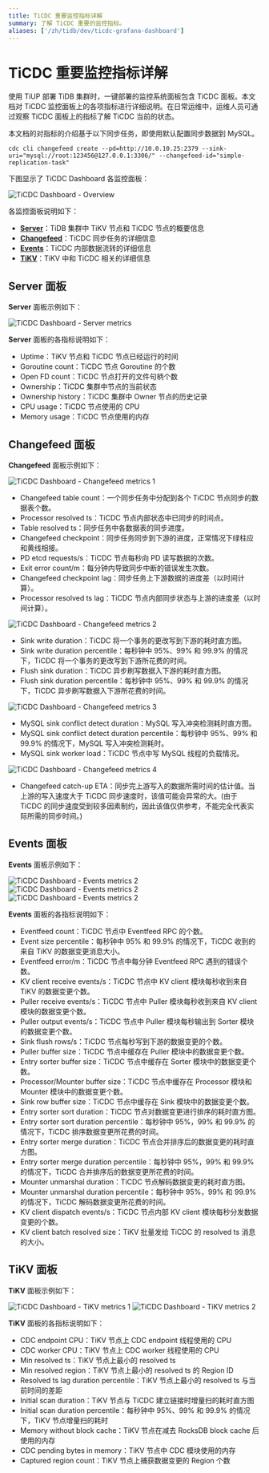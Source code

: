 ```yaml
---
title: TiCDC 重要监控指标详解
summary: 了解 TiCDC 重要的监控指标。
aliases: ['/zh/tidb/dev/ticdc-grafana-dashboard']
---
```


# TiCDC 重要监控指标详解

使用 TiUP 部署 TiDB 集群时，一键部署的监控系统面板包含 TiCDC 面板。本文档对 TiCDC 监控面板上的各项指标进行详细说明。在日常运维中，运维人员可通过观察 TiCDC 面板上的指标了解 TiCDC 当前的状态。

本文档的对指标的介绍基于以下同步任务，即使用默认配置同步数据到 MySQL。

```shell
cdc cli changefeed create --pd=http://10.0.10.25:2379 --sink-uri="mysql://root:123456@127.0.0.1:3306/" --changefeed-id="simple-replication-task"
```

下图显示了 TiCDC Dashboard 各监控面板：

![TiCDC Dashboard - Overview](/media/ticdc/ticdc-dashboard-overview.png)

各监控面板说明如下：

- [**Server**](#server-面板)：TiDB 集群中 TiKV 节点和 TiCDC 节点的概要信息
- [**Changefeed**](#changefeed-面板)：TiCDC 同步任务的详细信息
- [**Events**](#events-面板)：TiCDC 内部数据流转的详细信息
- [**TiKV**](#tikv-面板)：TiKV 中和 TiCDC 相关的详细信息

## Server 面板

**Server** 面板示例如下：

![TiCDC Dashboard - Server metrics](/media/ticdc/ticdc-dashboard-server.png)

**Server** 面板的各指标说明如下：

- Uptime：TiKV 节点和 TiCDC 节点已经运行的时间
- Goroutine count：TiCDC 节点 Goroutine 的个数
- Open FD count：TiCDC 节点打开的文件句柄个数
- Ownership：TiCDC 集群中节点的当前状态
- Ownership history：TiCDC 集群中 Owner 节点的历史记录
- CPU usage：TiCDC 节点使用的 CPU
- Memory usage：TiCDC 节点使用的内存

## Changefeed 面板

**Changefeed** 面板示例如下：

![TiCDC Dashboard - Changefeed metrics 1](/media/ticdc/ticdc-dashboard-changefeed-1.png)

- Changefeed table count：一个同步任务中分配到各个 TiCDC 节点同步的数据表个数。
- Processor resolved ts：TiCDC 节点内部状态中已同步的时间点。
- Table resolved ts：同步任务中各数据表的同步进度。
- Changefeed checkpoint：同步任务同步到下游的进度，正常情况下绿柱应和黄线相接。
- PD etcd requests/s：TiCDC 节点每秒向 PD 读写数据的次数。
- Exit error count/m：每分钟内导致同步中断的错误发生次数。
- Changefeed checkpoint lag：同步任务上下游数据的进度差（以时间计算）。
- Processor resolved ts lag：TiCDC 节点内部同步状态与上游的进度差（以时间计算）。

![TiCDC Dashboard - Changefeed metrics 2](/media/ticdc/ticdc-dashboard-changefeed-2.png)

- Sink write duration：TiCDC 将一个事务的更改写到下游的耗时直方图。
- Sink write duration percentile：每秒钟中 95%、99% 和 99.9% 的情况下，TiCDC 将一个事务的更改写到下游所花费的时间。
- Flush sink duration：TiCDC 异步刷写数据入下游的耗时直方图。
- Flush sink duration percentile：每秒钟中 95%、99% 和 99.9% 的情况下，TiCDC 异步刷写数据入下游所花费的时间。

![TiCDC Dashboard - Changefeed metrics 3](/media/ticdc/ticdc-dashboard-changefeed-3.png)

- MySQL sink conflict detect duration：MySQL 写入冲突检测耗时直方图。
- MySQL sink conflict detect duration percentile：每秒钟中 95%、99% 和 99.9% 的情况下，MySQL 写入冲突检测耗时。
- MySQL sink worker load：TiCDC 节点中写 MySQL 线程的负载情况。

![TiCDC Dashboard - Changefeed metrics 4](/media/ticdc/ticdc-dashboard-changefeed-4.png)

- Changefeed catch-up ETA：同步完上游写入的数据所需时间的估计值。当上游的写入速度大于 TiCDC 同步速度时，该值可能会异常的大。(由于 TiCDC 的同步速度受到较多因素制约，因此该值仅供参考，不能完全代表实际所需的同步时间。)

## Events 面板

**Events** 面板示例如下：

![TiCDC Dashboard - Events metrics 2](/media/ticdc/ticdc-dashboard-events-1.png)
![TiCDC Dashboard - Events metrics 2](/media/ticdc/ticdc-dashboard-events-2.png)
![TiCDC Dashboard - Events metrics 2](/media/ticdc/ticdc-dashboard-events-3.png)

**Events** 面板的各指标说明如下：

- Eventfeed count：TiCDC 节点中 Eventfeed RPC 的个数。
- Event size percentile：每秒钟中 95% 和 99.9% 的情况下，TiCDC 收到的来自 TiKV 的数据变更消息大小。
- Eventfeed error/m：TiCDC 节点中每分钟 Eventfeed RPC 遇到的错误个数。
- KV client receive events/s：TiCDC 节点中 KV client 模块每秒收到来自 TiKV 的数据变更个数。
- Puller receive events/s：TiCDC 节点中 Puller 模块每秒收到来自 KV client 模块的数据变更个数。
- Puller output events/s：TiCDC 节点中 Puller 模块每秒输出到 Sorter 模块的数据变更个数。
- Sink flush rows/s：TiCDC 节点每秒写到下游的数据变更的个数。
- Puller buffer size：TiCDC 节点中缓存在 Puller 模块中的数据变更个数。
- Entry sorter buffer size：TiCDC 节点中缓存在 Sorter 模块中的数据变更个数。
- Processor/Mounter buffer size：TiCDC 节点中缓存在 Processor 模块和 Mounter 模块中的数据变更个数。
- Sink row buffer size：TiCDC 节点中缓存在 Sink 模块中的数据变更个数。
- Entry sorter sort duration：TiCDC 节点对数据变更进行排序的耗时直方图。
- Entry sorter sort duration percentile：每秒钟中 95%，99% 和 99.9% 的情况下，TiCDC 排序数据变更所花费的时间。
- Entry sorter merge duration：TiCDC 节点合并排序后的数据变更的耗时直方图。
- Entry sorter merge duration percentile：每秒钟中 95%，99% 和 99.9% 的情况下，TiCDC 合并排序后的数据变更所花费的时间。
- Mounter unmarshal duration：TiCDC 节点解码数据变更的耗时直方图。
- Mounter unmarshal duration percentile：每秒钟中 95%，99% 和 99.9% 的情况下，TiCDC 解码数据变更所花费的时间。
- KV client dispatch events/s：TiCDC 节点内部 KV client 模块每秒分发数据变更的个数。
- KV client batch resolved size：TiKV 批量发给 TiCDC 的 resolved ts 消息的大小。

## TiKV 面板

**TiKV** 面板示例如下：

![TiCDC Dashboard - TiKV metrics 1](/media/ticdc/ticdc-dashboard-tikv-1.png)
![TiCDC Dashboard - TiKV metrics 2](/media/ticdc/ticdc-dashboard-tikv-2.png)

**TiKV** 面板的各指标说明如下：

- CDC endpoint CPU：TiKV 节点上 CDC endpoint 线程使用的 CPU
- CDC worker CPU：TiKV 节点上 CDC worker 线程使用的 CPU
- Min resolved ts：TiKV 节点上最小的 resolved ts
- Min resolved region：TiKV 节点上最小的 resolved ts 的 Region ID
- Resolved ts lag duration percentile：TiKV 节点上最小的 resolved ts 与当前时间的差距
- Initial scan duration：TiKV 节点与 TiCDC 建立链接时增量扫的耗时直方图
- Initial scan duration percentile：每秒钟中 95%、99% 和 99.9% 的情况下，TiKV 节点增量扫的耗时
- Memory without block cache：TiKV 节点在减去 RocksDB block cache 后使用的内存
- CDC pending bytes in memory：TiKV 节点中 CDC 模块使用的内存
- Captured region count：TiKV 节点上捕获数据变更的 Region 个数
